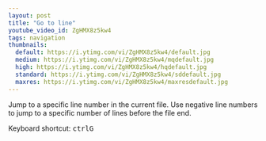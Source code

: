 ```yaml
---
layout: post
title: "Go to line"
youtube_video_id: ZgHMX8z5kw4
tags: navigation
thumbnails:
  default: https://i.ytimg.com/vi/ZgHMX8z5kw4/default.jpg
  medium: https://i.ytimg.com/vi/ZgHMX8z5kw4/mqdefault.jpg
  high: https://i.ytimg.com/vi/ZgHMX8z5kw4/hqdefault.jpg
  standard: https://i.ytimg.com/vi/ZgHMX8z5kw4/sddefault.jpg
  maxres: https://i.ytimg.com/vi/ZgHMX8z5kw4/maxresdefault.jpg
---
```


Jump to a specific line number in the current file. Use negative line numbers to jump to a specific number of lines before the file end.

Keyboard shortcut: <kbd>ctrl</kbd><kbd>G</kbd>
